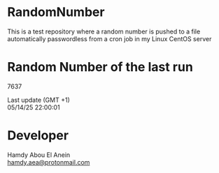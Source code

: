 # RandomNumber    
This is a test repository where a random number is pushed to a file automatically passwordless from a cron job in my Linux CentOS server    
# Random Number of the last run   
7637
      
Last update (GMT +1)    
05/14/25 22:00:01
# Developer    
Hamdy Abou El Anein   
hamdy.aea@protonmail.com
